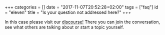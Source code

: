 +++
categories = []
date = "2017-11-07T20:52:28+02:00"
tags = ["faq"]
id = "eleven"
title = "Is your question not addressed here?"
+++

In this case please visit our <a href="discourse.oslc.co">discourse!</a> There you can join the conversation, see what others are talking about or start a topic yourself.